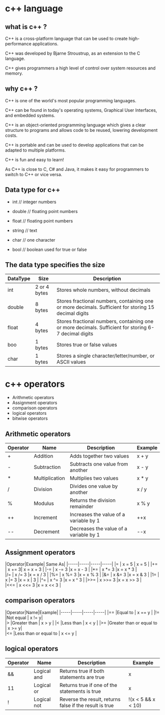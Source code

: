 # c++ language
## what is c++ ?
C++ is a cross-platform language that can be used to create high-performance applications.

C++ was developed by Bjarne Stroustrup, as an extension to the C language.

C++ gives programmers a high level of control over system resources and memory.


## why c++ ?
C++ is one of the world's most popular programming languages.

C++ can be found in today's operating systems, Graphical User Interfaces, and embedded systems.

C++ is an object-oriented programming language which gives a clear structure to programs and allows code to be reused, lowering development costs.

C++ is portable and can be used to develop applications that can be adapted to multiple platforms.

C++ is fun and easy to learn!

As C++ is close to C, C# and Java, it makes it easy for programmers to switch to C++ or vice versa. 
## Data type for c++
* int   // integer numbers 
* double // floating point numbers 
* float // floating point  numbers 
* string  // text 
* char // one character
  
* bool // boolean used for true or false 

## The data type specifies the size
|DataType|Size|Description|
|-----|-----|-----|
|int |2 or 4 bytes|Stores whole numbers, without decimals|
|double| 8 bytes |Stores fractional numbers, containing one or more decimals. Sufficient for storing 15 decimal digits|
|float|4 bytes |Stores fractional numbers, containing one or more decimals. Sufficient for storing 6-7 decimal digits|
|boo|1 bytes |Stores true or false values|
|char|1 bytes|Stores a single character/letter/number, or ASCII values|

# c++ operators 
* Arithmetic operators
* Assignment operators
* comparison operators
* logical  operators
* bitwise  operators

## Arithmetic operators
|Operator|Name|Description|Example|
|-----|-----|-----|-----|
|+ |Addition|Adds together two values| x + y |
|-|Subtraction|Subtracts one value from another| x - y|
|*|Multiplication|Multiplies two values| x * y |
|/|Division|Divides one value by another| x / y |
|%|Modulus|Returns the division remainder| x % y |
|++|Increment| 	Increases the value of a variable by 1| ++x|
|--|Decrement|Decreases the value of a variable by 1| --x|

 ## Assignment operators 
|Operator|Example| 	Same As|
|-----|-----|-----|-----|
|= |	x = 5 | x = 5 	|
|+= |	x += 3| x = x + 3 |	
|-= |	x -= 3 |x = x - 3 |	
|*= |	x *= 3 	|x = x * 3 |	
|/= |	x /= 3 	|x = x / 3 	|
|%= |	x %= 3 	|x = x % 3 	|
|&= |	x &= 3 	|x = x & 3 	|
|1= |	x |= 3 	|x = x | 3 	|
|^= |	x ^= 3 	|x = x ^ 3 	|
|>>= |	x >>= 3 |x = x >> 3 |	
|<<= |	x <<= 3 |x = x << 3 |	

## comparison operators

|Operator|Name|Example|
|-----|-----|-----|-----|
|== |Equal to |	x == y 	|
|!= |Not equal |	x != y| 	
|> 	|Greater than |	x > y |	
|< 	|Less than |	x < y |	
|>= |Greater than or equal to |	x >= y| 	
|<= |Less than or equal to |	x <= y |	
## logical  operators
|Operator|Name|Description|Example|
|-----|-----|-----|-----|
|&&  |	Logical and |	Returns true if both statements are true |	x |< 5 &&  x < 10 	|
| 11 |	Logical or |	Returns true if one of the statements is true |	x |< 5 || x < 4 |	
|! |	Logical not |	Reverse the result, returns false if the result is true |	!(x < 5 && x < 10) 	|



